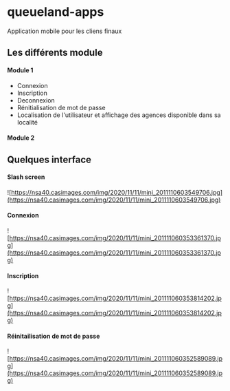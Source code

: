 # queueland-apps

Application mobile pour les cliens finaux
## Les différents module

#### Module 1

* Connexion
* Inscription
* Deconnexion
* Rénitialisation de mot de passe
* Localisation de l'utilisateur et affichage des
agences disponible dans sa localité

#### Module 2

## Quelques interface

#### Slash screen

![https://nsa40.casimages.com/img/2020/11/11/mini_2011110603549706.jpg](https://nsa40.casimages.com/img/2020/11/11/mini_2011110603549706.jpg)

#### Connexion

![https://nsa40.casimages.com/img/2020/11/11/mini_201111060353361370.jpg](https://nsa40.casimages.com/img/2020/11/11/mini_201111060353361370.jpg)

#### Inscription

![https://nsa40.casimages.com/img/2020/11/11/mini_201111060353814202.jpg](https://nsa40.casimages.com/img/2020/11/11/mini_201111060353814202.jpg)

#### Réinitailisation de mot de passe

![https://nsa40.casimages.com/img/2020/11/11/mini_201111060352589089.jpg](https://nsa40.casimages.com/img/2020/11/11/mini_201111060352589089.jpg)
